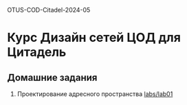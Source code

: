 OTUS-COD-Citadel-2024-05
# Курс Дизайн сетей ЦОД для Цитадель

## Домашние задания
1. Проектирование адресного пространства
[labs/lab01](https://github.com/ghlitoxa/OTUS-COD-Citadel-2024-05/tree/main/labs/lab01)
